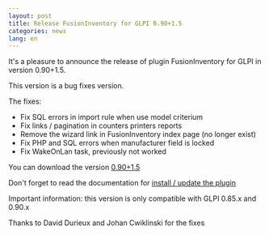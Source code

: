 ```yaml
---
layout: post
title: Release FusionInventory for GLPI 0.90+1.5
categories: news
lang: en
---
```


It's a pleasure to announce the release of plugin FusionInventory for GLPI in version 0.90+1.5.

This version is a bug fixes version.

The fixes:

* Fix SQL errors in import rule when use model criterium
* Fix links / pagination in counters printers reports
* Remove the wizard link in FusionInventory index page (no longer exist)
* Fix PHP and SQL errors when manufacturer field is locked
* Fix WakeOnLan task, previously not worked

You can download the version [0.90+1.5](https://github.com/fusioninventory/fusioninventory-for-glpi/releases/tag/glpi090%2B1.5)

Don't forget to read the documentation for [install / update the plugin](https://documentation.fusioninventory.org/%20FusionInventory_for_GLPI/%20%20Installation%20%26%20update/1.installation/)


Important information: this version is only compatible with GLPI 0.85.x and 0.90.x

Thanks to David Durieux and Johan Cwiklinski for the fixes


